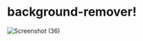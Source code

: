 # background-remover!

![Screenshot (36)](https://github.com/tushargade01/background-remover/assets/110712003/9d6778d1-dadd-4773-862d-7440d14a0e2d)
